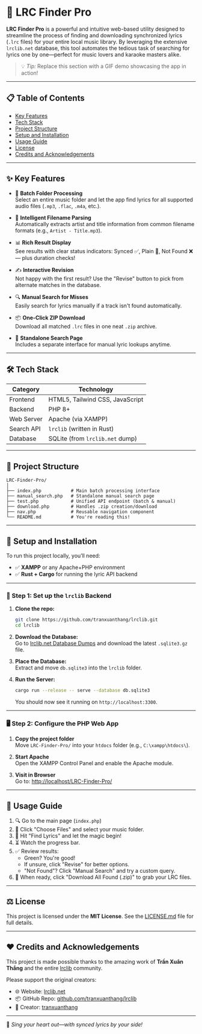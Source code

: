 
# 🎵 LRC Finder Pro

**LRC Finder Pro** is a powerful and intuitive web-based utility designed to streamline the process of finding and downloading synchronized lyrics (`.lrc` files) for your entire local music library. By leveraging the extensive `lrclib.net` database, this tool automates the tedious task of searching for lyrics one by one—perfect for music lovers and karaoke masters alike.

> 💡 *Tip:* Replace this section with a GIF demo showcasing the app in action!

---

## 📋 Table of Contents

- [Key Features](#-key-features)  
- [Tech Stack](#-tech-stack)  
- [Project Structure](#-project-structure)  
- [Setup and Installation](#-setup-and-installation)  
- [Usage Guide](#-usage-guide)  
- [License](#-license)  
- [Credits and Acknowledgements](#️-credits-and-acknowledgements)

---

## ✨ Key Features

- 📂 **Batch Folder Processing**  
  Select an entire music folder and let the app find lyrics for all supported audio files (`.mp3`, `.flac`, `.m4a`, etc.).

- 🧠 **Intelligent Filename Parsing**  
  Automatically extracts artist and title information from common filename formats (e.g., `Artist - Title.mp3`).

- 📊 **Rich Result Display**  
  See results with clear status indicators: Synced ✅, Plain 📝, Not Found ❌ — plus duration checks!

- ✍️ **Interactive Revision**  
  Not happy with the first result? Use the "Revise" button to pick from alternate matches in the database.

- 🔍 **Manual Search for Misses**  
  Easily search for lyrics manually if a track isn't found automatically.

- 📦 **One-Click ZIP Download**  
  Download all matched `.lrc` files in one neat `.zip` archive.

- 📄 **Standalone Search Page**  
  Includes a separate interface for manual lyric lookups anytime.

---

## 🛠️ Tech Stack

| Category    | Technology                         |
|-------------|-------------------------------------|
| Frontend    | HTML5, Tailwind CSS, JavaScript     |
| Backend     | PHP 8+                              |
| Web Server  | Apache (via XAMPP)                 |
| Search API  | `lrclib` (written in Rust)         |
| Database    | SQLite (from `lrclib.net` dump)    |

---

## 📁 Project Structure

```
LRC-Finder-Pro/
│
├── index.php           # Main batch processing interface
├── manual_search.php   # Standalone manual search page
├── test.php            # Unified API endpoint (batch & manual)
├── download.php        # Handles .zip creation/download
├── nav.php             # Reusable navigation component
└── README.md           # You're reading this!
```

---

## 🚀 Setup and Installation

To run this project locally, you’ll need:

- ✅ **XAMPP** or any Apache+PHP environment  
- ✅ **Rust + Cargo** for running the lyric API backend

---

### 🔧 Step 1: Set up the `lrclib` Backend

1. **Clone the repo:**

   ```bash
   git clone https://github.com/tranxuanthang/lrclib.git
   cd lrclib
   ```

2. **Download the Database:**  
   Go to [lrclib.net Database Dumps](https://lrclib.net/) and download the latest `.sqlite3.gz` file.

3. **Place the Database:**  
   Extract and move `db.sqlite3` into the `lrclib` folder.

4. **Run the Server:**

   ```bash
   cargo run --release -- serve --database db.sqlite3
   ```

   You should now see it running on `http://localhost:3300`.

---

### 🖥️ Step 2: Configure the PHP Web App

1. **Copy the project folder**  
   Move `LRC-Finder-Pro/` into your `htdocs` folder (e.g., `C:\xampp\htdocs\`).

2. **Start Apache**  
   Open the XAMPP Control Panel and enable the Apache module.

3. **Visit in Browser**  
   Go to: [http://localhost/LRC-Finder-Pro/](http://localhost/LRC-Finder-Pro/)

---

## 📖 Usage Guide

1. 🔍 Go to the main page (`index.php`)
2. 📁 Click "Choose Files" and select your music folder.
3. 🚀 Hit "Find Lyrics" and let the magic begin!
4. ⏳ Watch the progress bar.
5. ✅ Review results:
    - Green? You're good!
    - If unsure, click "Revise" for better options.
    - "Not Found"? Click "Manual Search" and try a custom query.
6. 💾 When ready, click "Download All Found (.zip)" to grab your LRC files.

---

## ⚖️ License

This project is licensed under the **MIT License**. See the [LICENSE.md](https://raw.githubusercontent.com/Ricardohalog1/lrc-finder-pro/refs/heads/main/LICENSE) file for full details.

---

## ❤️ Credits and Acknowledgements

This project is made possible thanks to the amazing work of **Trần Xuân Thắng** and the entire [lrclib](https://github.com/tranxuanthang/lrclib) community.

Please support the original creators:

- 🌐 Website: [lrclib.net](https://lrclib.net/)  
- 📦 GitHub Repo: [github.com/tranxuanthang/lrclib](https://github.com/tranxuanthang/lrclib)  
- 👤 Creator: [tranxuanthang](https://github.com/tranxuanthang)

---

🎤 *Sing your heart out—with synced lyrics by your side!*
